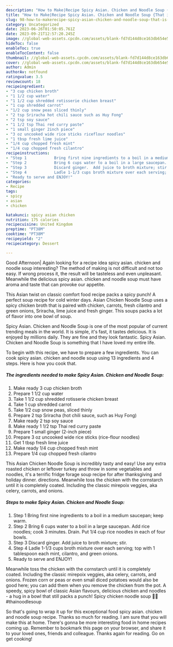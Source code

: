 ```yaml
---
description: "How to Make|Recipe Spicy Asian. Chicken and Noodle Soup {That is Special"
title: "How to Make|Recipe Spicy Asian. Chicken and Noodle Soup {That is Special"
slug: 98-how-to-makerecipe-spicy-asian-chicken-and-noodle-soup-that-is-special
category: Uncategorized
date: 2023-06-26T01:50:05.761Z
date: 2023-09-21T12:57:20.245Z
image: //global-web-assets.cpcdn.com/assets/blank-fd7d144d8ce163db654e5a02c40b08a2775adb7897d16e4062681dc7e1b2800f.png
hideToc: false
enableToc: true
enableTocContent: false
thumbnail: //global-web-assets.cpcdn.com/assets/blank-fd7d144d8ce163db654e5a02c40b08a2775adb7897d16e4062681dc7e1b2800f.png
cover: //global-web-assets.cpcdn.com/assets/blank-fd7d144d8ce163db654e5a02c40b08a2775adb7897d16e4062681dc7e1b2800f.png
author: Admin
authorAv: notfound
ratingvalue: 3.5
reviewcount: 18
recipeingredient:
- "3 cup chicken broth"
- "1 1/2 cup water"
- "1 1/2 cup shredded rotisserie chicken breast"
- "1 cup shredded carrot"
- "1/2 cup snow peas sliced thinly"
- "2 tsp Sriracha hot chili sauce such as Huy Fong"
- "2 tsp soy sauce"
- "1 1/2 tsp Thai red curry paste"
- "1 small ginger 2inch piece"
- "3 oz uncooked wide rice sticks riceflour noodles"
- "1 tbsp fresh lime juice"
- "1/4 cup chopped fresh mint"
- "1/4 cup chopped fresh cilantro"
recipeinstructions:
- "Step 1            Bring first nine ingredients to a boil in a medium saucepan; keep warm."
- "Step 2            Bring 6 cups water to a boil in a large saucepan.  Add rice noodles; cook 3 minutes.  Drain.  Put 1/4 cup rice noodles in each of four bowls."
- "Step 3            Discard ginger.  Add juice to broth mixture; stir."
- "Step 4            Ladle 1-1/3 cups broth mixture over each serving; top with 1 tablespoon each mint, cilantro, and green onions."
- "Ready to serve and ENJOY!"
categories:
- Recipe
tags:
- spicy
- asian
- chicken

katakunci: spicy asian chicken 
nutrition: 175 calories
recipecuisine: United Kingdom
preptime: "PT38M"
cooktime: "PT38M"
recipeyield: "2"
recipecategory: Dessert

---
```



Good Afternoon| Again looking for a recipe idea spicy asian. chicken and noodle soup interesting? The method of making is not difficult and not too easy. If wrong process it, the result will be tasteless and even unpleasant. Meanwhile the delicious spicy asian. chicken and noodle soup must have aroma and taste that can provoke our appetite.





This Asian twist on classic comfort food recipe packs a spicy punch! A perfect soup recipe for cold winter days. Asian Chicken Noodle Soup uses a spicy chicken broth that is paired with chicken, carrots, fresh cilantro and green onions, Sriracha, lime juice and fresh ginger. This soups packs a lot of flavor into one bowl of soup.

Spicy Asian. Chicken and Noodle Soup is one of the most popular of current trending meals in the world. It is simple, it's fast, it tastes delicious. It is enjoyed by millions daily. They are fine and they look fantastic. Spicy Asian. Chicken and Noodle Soup is something that I have loved my entire life.


To begin with this recipe, we have to prepare a few ingredients. You can cook spicy asian. chicken and noodle soup using 13 ingredients and 4 steps. Here is how you cook that.

<!--inarticleads1-->

##### The ingredients needed to make Spicy Asian. Chicken and Noodle Soup:

1. Make ready 3 cup chicken broth
1. Prepare 1 1/2 cup water
1. Take 1 1/2 cup shredded rotisserie chicken breast
1. Take 1 cup shredded carrot
1. Take 1/2 cup snow peas, sliced thinly
1. Prepare 2 tsp Sriracha (hot chili sauce, such as Huy Fong)
1. Make ready 2 tsp soy sauce
1. Make ready 1 1/2 tsp Thai red curry paste
1. Prepare 1 small ginger (2-inch piece)
1. Prepare 3 oz uncooked wide rice sticks (rice-flour noodles)
1. Get 1 tbsp fresh lime juice
1. Make ready 1/4 cup chopped fresh mint
1. Prepare 1/4 cup chopped fresh cilantro


This Asian Chicken Noodle Soup is incredibly tasty and easy! Use any extra roasted chicken or leftover turkey and throw in some vegetables and noodles, it&#39;s a terrific fridge forage soup recipe for after thanksgiving and holiday dinner. directions. Meanwhile toss the chicken with the cornstarch until it is completely coated. Including the classic mirepoix veggies, aka celery, carrots, and onions. 

<!--inarticleads2-->

##### Steps to make Spicy Asian. Chicken and Noodle Soup:

1. Step 1            Bring first nine ingredients to a boil in a medium saucepan; keep warm.
1. Step 2            Bring 6 cups water to a boil in a large saucepan.  Add rice noodles; cook 3 minutes.  Drain.  Put 1/4 cup rice noodles in each of four bowls.
1. Step 3            Discard ginger.  Add juice to broth mixture; stir.
1. Step 4            Ladle 1-1/3 cups broth mixture over each serving; top with 1 tablespoon each mint, cilantro, and green onions.
1. Ready to serve and ENJOY!

Meanwhile toss the chicken with the cornstarch until it is completely coated. Including the classic mirepoix veggies, aka celery, carrots, and onions. Frozen corn or peas or even small diced potatoes would also be good here; you can add them when you remove the chicken from the pot. A speedy, spicy bowl of classic Asian flavours, delicious chicken and noodles - a hug in a bowl that still packs a punch! Spicy chicken noodle soup 🤭🍜 #thainoodlesoup 

So that's going to wrap it up for this exceptional food spicy asian. chicken and noodle soup recipe. Thanks so much for reading. I am sure that you will make this at home. There's gonna be more interesting food in home recipes coming up. Remember to bookmark this page on your browser, and share it to your loved ones, friends and colleague. Thanks again for reading. Go on get cooking!
